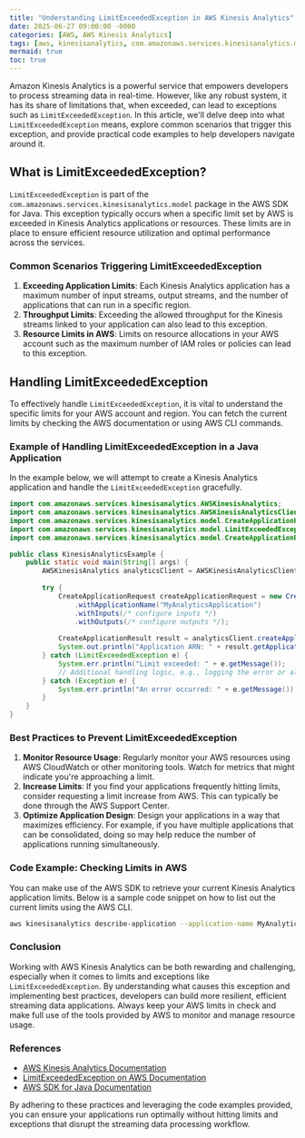 ```yaml
---
title: "Understanding LimitExceededException in AWS Kinesis Analytics"
date: 2025-06-27 09:00:00 -0000
categories: [AWS, AWS Kinesis Analytics]
tags: [aws, kinesisanalytics, com.amazonaws.services.kinesisanalytics.model]
mermaid: true
toc: true
---
```



Amazon Kinesis Analytics is a powerful service that empowers developers to process streaming data in real-time. However, like any robust system, it has its share of limitations that, when exceeded, can lead to exceptions such as `LimitExceededException`. In this article, we'll delve deep into what `LimitExceededException` means, explore common scenarios that trigger this exception, and provide practical code examples to help developers navigate around it.

## What is LimitExceededException?

`LimitExceededException` is part of the `com.amazonaws.services.kinesisanalytics.model` package in the AWS SDK for Java. This exception typically occurs when a specific limit set by AWS is exceeded in Kinesis Analytics applications or resources. These limits are in place to ensure efficient resource utilization and optimal performance across the services.

### Common Scenarios Triggering LimitExceededException

1. **Exceeding Application Limits**: Each Kinesis Analytics application has a maximum number of input streams, output streams, and the number of applications that can run in a specific region.
2. **Throughput Limits**: Exceeding the allowed throughput for the Kinesis streams linked to your application can also lead to this exception.
3. **Resource Limits in AWS**: Limits on resource allocations in your AWS account such as the maximum number of IAM roles or policies can lead to this exception.

## Handling LimitExceededException

To effectively handle `LimitExceededException`, it is vital to understand the specific limits for your AWS account and region. You can fetch the current limits by checking the AWS documentation or using AWS CLI commands.

### Example of Handling LimitExceededException in a Java Application

In the example below, we will attempt to create a Kinesis Analytics application and handle the `LimitExceededException` gracefully.

```java
import com.amazonaws.services.kinesisanalytics.AWSKinesisAnalytics;
import com.amazonaws.services.kinesisanalytics.AWSKinesisAnalyticsClientBuilder;
import com.amazonaws.services.kinesisanalytics.model.CreateApplicationRequest;
import com.amazonaws.services.kinesisanalytics.model.LimitExceededException;
import com.amazonaws.services.kinesisanalytics.model.CreateApplicationResult;

public class KinesisAnalyticsExample {
    public static void main(String[] args) {
        AWSKinesisAnalytics analyticsClient = AWSKinesisAnalyticsClientBuilder.standard().build();
        
        try {
            CreateApplicationRequest createApplicationRequest = new CreateApplicationRequest()
                .withApplicationName("MyAnalyticsApplication")
                .withInputs(/* configure inputs */)
                .withOutputs(/* configure outputs */);
                
            CreateApplicationResult result = analyticsClient.createApplication(createApplicationRequest);
            System.out.println("Application ARN: " + result.getApplicationARN());
        } catch (LimitExceededException e) {
            System.err.println("Limit exceeded: " + e.getMessage());
            // Additional handling logic, e.g., logging the error or alerting the user
        } catch (Exception e) {
            System.err.println("An error occurred: " + e.getMessage());
        }
    }
}
```

### Best Practices to Prevent LimitExceededException

1. **Monitor Resource Usage**: Regularly monitor your AWS resources using AWS CloudWatch or other monitoring tools. Watch for metrics that might indicate you're approaching a limit.
2. **Increase Limits**: If you find your applications frequently hitting limits, consider requesting a limit increase from AWS. This can typically be done through the AWS Support Center.
3. **Optimize Application Design**: Design your applications in a way that maximizes efficiency. For example, if you have multiple applications that can be consolidated, doing so may help reduce the number of applications running simultaneously.

### Code Example: Checking Limits in AWS

You can make use of the AWS SDK to retrieve your current Kinesis Analytics application limits. Below is a sample code snippet on how to list out the current limits using the AWS CLI.

```bash
aws kinesisanalytics describe-application --application-name MyAnalyticsApplication
```

### Conclusion

Working with AWS Kinesis Analytics can be both rewarding and challenging, especially when it comes to limits and exceptions like `LimitExceededException`. By understanding what causes this exception and implementing best practices, developers can build more resilient, efficient streaming data applications. Always keep your AWS limits in check and make full use of the tools provided by AWS to monitor and manage resource usage.

### References

- [AWS Kinesis Analytics Documentation](https://docs.aws.amazon.com/kinesisanalytics/latest/dev/what-is.html)
- [LimitExceededException on AWS Documentation](https://docs.aws.amazon.com/kinesisanalytics/latest/dev/API_LimitExceededException.html)
- [AWS SDK for Java Documentation](https://docs.aws.amazon.com/sdk-for-java/v1/developer-guide/home.html)

By adhering to these practices and leveraging the code examples provided, you can ensure your applications run optimally without hitting limits and exceptions that disrupt the streaming data processing workflow.